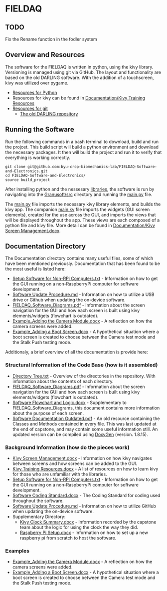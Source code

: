 # FIELDAQ

## TODO 
Fix the Rename function in the fodler system 

## Overview and Resources
The software for the FIELDAQ is written in python, using the kivy library. Versioning is managed using git via GitHub. The layout and functionality are based on the old DARLING software. With the addition of a touchscreen, kivy was utilized over pygame.

- [Resources for Python](https://www.python.org/about/gettingstarted/)
- Resources for kivy can be found in [Documentation/Kivy Training Resources](https://github.com/pr1ce1227/REAPER/blob/main/Documentation/Kivy%20Training%20Resources.docx)
- [Resources for git](https://guides.github.com/introduction/git-handbook/)
  - [The old DARLING repository](https://github.com/byu-crop-biomechanics-lab/DARLING_Software.git)

## Running the Software
Run the following commands in a bash terminal to download, build and run the projcet. This build script will build a python environment and download the necessary packages. It then will build the project and run it to verify that everything is working correctly. 
```
git clone git@github.com:byu-crop-biomechanics-lab/FIELDAQ-Software-and-Electronics.git
cd FIELDAQ-Software-and-Electronics/
source build_project
```

After installing python and the nessesary [libraries](https://github.com/pr1ce1227/REAPER/blob/main/libraries.txt), the software is run by navigating into the [Granusoft/src](https://github.com/pr1ce1227/REAPER/tree/main/Granusoft/src) directory and running the [main.py](https://github.com/pr1ce1227/REAPER/blob/main/Granusoft/src/main.py) file.

The [main.py](https://github.com/byu-crop-biomechanics-lab/FIELDAQ/blob/master/Granusoft/src/main.py) file imports the necessary kivy library elements, and builds the kivy app. The companion [main.kv](https://github.com/pr1ce1227/REAPER/blob/main/Granusoft/src/main.kv) file imports the widgets (GUI screen elements), created for the use across the GUI, and imports the views that will be displayed throughout the app. These views are each composed of a python file and kivy file. More detail can be found in [Documentation/Kivy Screen Management.docx](https://github.com/pr1ce1227/REAPER/blob/main/Documentation/Kivy%20Screen%20Management.docx).

## Documentation Directory
The Documentation directory contains many useful files, some of which have been mentioned previously. Documentation that has been found to be the most useful is listed here:
- [Setup Software for Non-RPi Computers.txt](https://github.com/pr1ce1227/REAPER/blob/main/Documentation/Setup%20Software%20for%20Non-RPi%20Computers.txt) -  Information on how to get the GUI running on a non-RaspberryPi computer for software development.
- [Software Update Procedure.md](https://github.com/pr1ce1227/REAPER/blob/main/Documentation/Software%20Update%20Procedure.md) - Information on how to utilize a USB drive or Github when updating the on-device software.
- [FIELDAQ_Software_Diagrams.pdf](https://github.com/pr1ce1227/REAPER/blob/main/Documentation/FIELDAQ_Software_Diagrams.pdf) - Information about the screen navigation for the GUI and how each screen is built using kivy elements/widgets (flowchart is outdated).
- [Example_Adding the Camera Module.docx](https://github.com/pr1ce1227/REAPER/blob/main/Documentation/Example_Adding%20the%20Camera%20Module.docx) - A reflection on how the camera screens were added.
- [Example_Adding a Boot Screen.docx](https://github.com/pr1ce1227/REAPER/blob/main/Documentation/Example_Adding%20a%20Boot%20Screen.docx) - A hypothetical situation where a boot screen is created to choose between the Camera test mode and the Stalk Push testing mode.


Additionaly, a brief overview of all the documentation is provide here:
### Structural Information of the Code Base (how is it assembled)
- [Directory Tree.txt](https://github.com/pr1ce1227/REAPER/blob/main/Documentation/Directory%20Tree.txt) -  Overview of the directories in the repository. With information about the contents of each directory.
- [FIELDAQ_Software_Diagrams.pdf](https://github.com/pr1ce1227/REAPER/blob/main/Documentation/FIELDAQ_Software_Diagrams.pdf) - 	Information about the screen navigation for the GUI and how each screen is built using kivy elements/widgets (flowchart is outdated).
- [Software Flowchart and Logic.docx](https://github.com/pr1ce1227/REAPER/blob/main/Documentation/Software%20Flowchart%20and%20Logic.docx) - 	Supplementary to FIELDAQ_Software_Diagrams, this document contains more information about the purpose of each screen.
- [Software Documentation Outdated.pdf](https://github.com/pr1ce1227/REAPER/blob/main/Documentation/Software%20Documentation%20Outdated.pdf) - 	An old resource containing the Classes and Methods contained in every file. This was last updated at the end of capstone, and may contain some useful information still. An updated version can be compiled using [DoxyGen](https://www.doxygen.nl/index.html) (version. 1.8.15).
### Background Information (how do the pieces work)
- [Kivy Screen Management.docx](https://github.com/pr1ce1227/REAPER/blob/main/Documentation/Kivy%20Screen%20Management.docx) - 	Information on how kivy navigates between screens and how screens can be added to the GUI.
- [Kivy Training Resources.docx](https://github.com/pr1ce1227/REAPER/blob/main/Documentation/Kivy%20Training%20Resources.docx) - 	A list of resources on how to learn kivy for those who are unfamiliar with the libraries.
- [Setup Software for Non-RPi Computers.txt](https://github.com/pr1ce1227/REAPER/blob/main/Documentation/Setup%20Software%20for%20Non-RPi%20Computers.txt) -  Information on how to get the GUI running on a non-RaspberryPi computer for software development.
- [Software Coding Standard.docx](https://github.com/pr1ce1227/REAPER/blob/main/Documentation/Software%20Coding%20Standard.docx) -	The Coding Standard for coding used throughout the software.
- [Software Update Procedure.md](https://github.com/pr1ce1227/REAPER/blob/main/Documentation/Software%20Update%20Procedure.md) - 	Information on how to utilize GitHub when updating the on-device software.
- Supplementary Directory:
  - [Kivy Clock Summary.docx](https://github.com/pr1ce1227/REAPER/blob/main/Documentation/Supplementary/Kivy%20Clock%20Summary.docx) - 	Information recorded by the capstone team about the logic for using the clock the way they did.
  - [Raspberry Pi Setup.docx](https://github.com/pr1ce1227/REAPER/blob/main/Documentation/Supplementary/Raspberry%20Pi%20Setup.docx) - 	Information on how to set up a new raspberry pi from scratch to host the software.
### Examples
- [Example_Adding the Camera Module.docx](https://github.com/pr1ce1227/REAPER/blob/main/Documentation/Example_Adding%20the%20Camera%20Module.docx) - A reflection on how the camera screens were added.
- [Example_Adding a Boot Screen.docx](https://github.com/pr1ce1227/REAPER/blob/main/Documentation/Example_Adding%20a%20Boot%20Screen.docx) - A hypothetical situation where a boot screen is created to choose between the Camera test mode and the Stalk Push testing mode.
